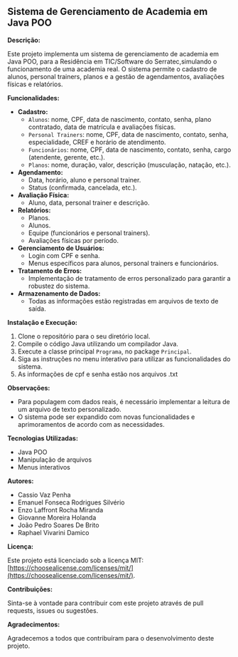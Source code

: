 ## Sistema de Gerenciamento de Academia em Java POO

**Descrição:**

Este projeto implementa um sistema de gerenciamento de academia em Java POO, para a Residência em TIC/Software do Serratec,simulando o funcionamento de uma academia real. 
O sistema permite o cadastro de alunos, personal trainers, planos e a gestão de agendamentos, avaliações físicas e relatórios.

**Funcionalidades:**

* **Cadastro:**
    * `Alunos`: nome, CPF, data de nascimento, contato, senha, plano contratado, data de matrícula e avaliações físicas.
    * `Personal Trainers`: nome, CPF, data de nascimento, contato, senha, especialidade, CREF e horário de atendimento.
    * `Funcionários`: nome, CPF, data de nascimento, contato, senha, cargo (atendente, gerente, etc.).
    * `Planos`: nome, duração, valor, descrição (musculação, natação, etc.).
* **Agendamento:**
    * Data, horário, aluno e personal trainer.
    * Status (confirmada, cancelada, etc.).
* **Avaliação Física:**
    * Aluno, data, personal trainer e descrição.
* **Relatórios:**
    * Planos.
    * Alunos.
    * Equipe (funcionários e personal trainers).
    * Avaliações físicas por período.
* **Gerenciamento de Usuários:**
    * Login com CPF e senha.
    * Menus específicos para alunos, personal trainers e funcionários.
* **Tratamento de Erros:**
    * Implementação de tratamento de erros personalizado para garantir a robustez do sistema.
* **Armazenamento de Dados:**
    * Todas as informações estão registradas em arquivos de texto de saída.

**Instalação e Execução:**

1. Clone o repositório para o seu diretório local.
2. Compile o código Java utilizando um compilador Java.
3. Execute a classe principal `Programa`, no package `Principal`.
4. Siga as instruções no menu interativo para utilizar as funcionalidades do sistema.
5. As informações de cpf e senha estão nos arquivos .txt

**Observações:**

* Para populagem com dados reais, é necessário implementar a leitura de um arquivo de texto personalizado.
* O sistema pode ser expandido com novas funcionalidades e aprimoramentos de acordo com as necessidades.

**Tecnologias Utilizadas:**

* Java POO
* Manipulação de arquivos
* Menus interativos

**Autores:**

* Cassio Vaz Penha
* Emanuel Fonseca Rodrigues Silvério
* Enzo Laffront Rocha Miranda
* Giovanne Moreira Holanda
* João Pedro Soares De Brito
* Raphael Vivarini Damico

**Licença:**

Este projeto está licenciado sob a licença MIT: [https://choosealicense.com/licenses/mit/](https://choosealicense.com/licenses/mit/).

**Contribuições:**

Sinta-se à vontade para contribuir com este projeto através de pull requests, issues ou sugestões.

**Agradecimentos:**

Agradecemos a todos que contribuíram para o desenvolvimento deste projeto.
